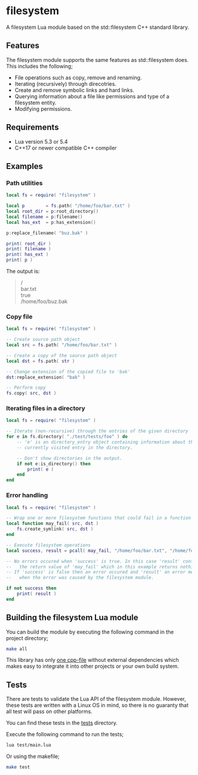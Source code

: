 # filesystem

A filesystem Lua module based on the std::filesystem C++ standard library.

## Features

The filesystem module supports the same features as std::filesystem does.  
This includes the following;
* File operations such as copy, remove and renaming.
* Iterating (recursively) through direcotries.
* Create and remove symbolic links and hard links.
* Querying information about a file like permissions and type of a filesystem entity.
* Modifying permissions.

## Requirements

* Lua version 5.3 or 5.4
* C++17 or newer compatible C++ compiler

## Examples

### Path utilities
``` lua
local fs = require( "filesystem" )

local p        = fs.path( "/home/foo/bar.txt" )
local root_dir = p:root_directory()
local filename = p:filename()
local has_ext  = p:has_extension()

p:replace_filename( "buz.bak" )

print( root_dir )
print( filename )
print( has_ext )
print( p )
```
The output is:
>/  
>bar.txt  
>true  
>/home/foo/buz.bak  

### Copy file

``` lua
local fs = require( "filesystem" )

-- Create source path object
local src = fs.path( "/home/foo/bar.txt" )

-- Create a copy of the source path object
local dst = fs.path( str )

-- Change extension of the copied file to 'bak'
dst:replace_extension( "bak" )

-- Perform copy
fs.copy( src, dst )
```

### Iterating files in a directory

``` lua
local fs = require( "filesystem" )

-- Iterate (non-recursive) through the entries of the given directory
for e in fs.directory( "./test/tests/foo" ) do
    -- 'e' is an directory_entry object containing information about the
    -- currently visited entry in the directory.

    -- Don't show directories in the output.
    if not e:is_directory() then
        print( e )
    end
end
```

### Error handling

``` lua
local fs = require( "filesystem" )

-- Wrap one or more filesystem functions that could fail in a function
local function may_fail( src, dst )
    fs.create_symlink( src, dst )
end

-- Execute filesystem operations
local success, result = pcall( may_fail, "/home/foo/bar.txt", "/home/foo/baz.txt" )

-- No errors occured when 'success' is true. In this case 'result' contains
--   the return value of 'may_fail' which in this example returns nothing.
-- If 'success' is false then an error occured and 'result' an error message
--   when the error was caused by the filesystem module.

if not success then
    print( result )
end
```

## Building the filesystem Lua module

You can build the module by executing the following command in the project directory;
``` sh
make all
```

This library has only [one cpp-file](/src/filesystem.cpp) without external dependencies which makes easy to integrate it into other projects or your own build system.

## Tests

There are tests to validate the Lua API of the filesystem module.
However, these tests are written with a Linux OS in mind, so there is no guaranty that all test will pass on other platforms.

You can find these tests in the [tests](/test/tests) directory.

Execute the following command to run the tests;

``` sh
lua test/main.lua
```

Or using the makefile;

``` sh
make test
```
